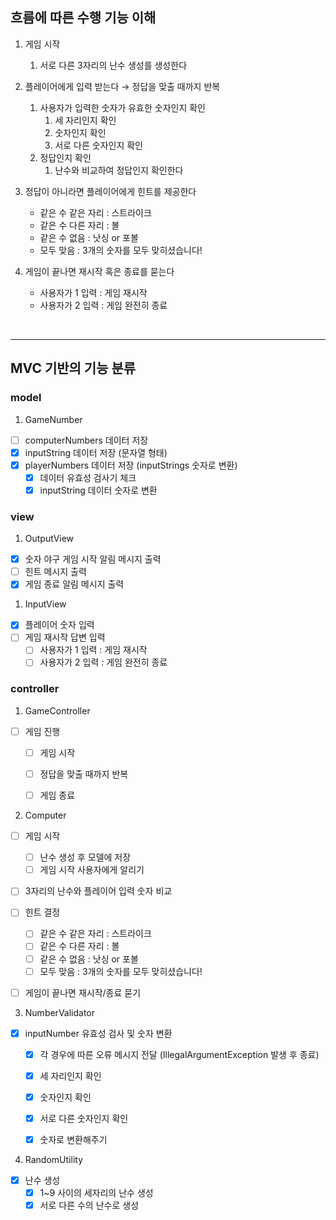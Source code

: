 ## 흐름에 따른 수행 기능 이해

1. 게임 시작 
   1) 서로 다른 3자리의 난수 생성를 생성한다


2. 플레이어에게 입력 받는다 → 정답을 맞출 때까지 반복
   1. 사용자가 입력한 숫자가 유효한 숫자인지 확인
      1) 세 자리인지 확인
      2) 숫자인지 확인
      3) 서로 다른 숫자인지 확인
   2. 정답인지 확인
      1) 난수와 비교하여 정답인지 확인한다


3. 정답이 아니라면 플레이어에게 힌트를 제공한다
   - 같은 수 같은 자리 : 스트라이크
   - 같은 수 다른 자리 : 볼 
   - 같은 수 없음 : 낫싱 or 포볼 
   - 모두 맞음 : 3개의 숫자를 모두 맞히셨습니다!


4. 게임이 끝나면 재시작 혹은 종료를 묻는다
   - 사용자가 1 입력 : 게임 재시작
   - 사용자가 2 입력 : 게임 완전히 종료

<br>

---
## MVC 기반의 기능 분류
### model

1. GameNumber
- [ ]  computerNumbers 데이터 저장
- [x]  inputString 데이터 저장 (문자열 형태)
- [x]  playerNumbers 데이터 저장 (inputStrings 숫자로 변환)
   - [x]  데이터 유효성 검사기 체크 
   - [x]  inputString 데이터 숫자로 변환

### view

1. OutputView
- [x]  숫자 야구 게임 시작 알림 메시지 출력
- [ ]  힌트 메시지 출력
- [x]  게임 종료 알림 메시지 출력

1. InputView
- [x]  플레이어 숫자 입력
- [ ]  게임 재시작 답변 입력
   - [ ]  사용자가 1 입력 : 게임 재시작
   - [ ]  사용자가 2 입력 : 게임 완전히 종료

### controller
1. GameController
- [ ]  게임 진행
   - [ ]  게임 시작
   - [ ]  정답을 맞출 때까지 반복
   - [ ]  게임 종료


2. Computer
- [ ]  게임 시작
   - [ ]  난수 생성 후 모델에 저장
   - [ ]  게임 시작 사용자에게 알리기
- [ ]  3자리의 난수와 플레이어 입력 숫자 비교
- [ ]  힌트 결정
   - [ ]  같은 수 같은 자리 : 스트라이크
   - [ ]  같은 수 다른 자리 : 볼
   - [ ]  같은 수 없음 : 낫싱 or 포볼
   - [ ]  모두 맞음 : 3개의 숫자를 모두 맞히셨습니다!
- [ ]  게임이 끝나면 재시작/종료 묻기


3. NumberValidator
- [x]  inputNumber 유효성 검사 및 숫자 변환
   - [x]  각 경우에 따른 오류 메시지 전달 (IllegalArgumentException 발생 후 종료)
   - [x]  세 자리인지 확인
   - [x]  숫자인지 확인
   - [x]  서로 다른 숫자인지 확인
   - [x]  숫자로 변환해주기


4. RandomUtility
- [x]  난수 생성
   - [x]  1~9 사이의 세자리의 난수 생성
   - [x]  서로 다른 수의 난수로 생성
